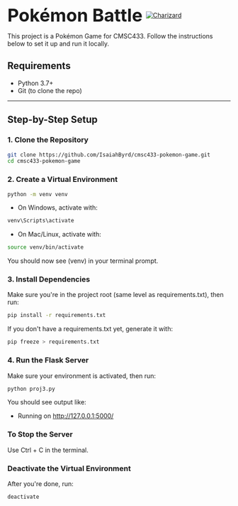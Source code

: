 <p align="left" style="display: flex; align-items: center;">
  <strong style="font-size: 40px;">Pokémon Battle</strong>
  &nbsp;&nbsp;
  <a href="https://pokemondb.net/pokedex/charizard">
    <img src="https://img.pokemondb.net/sprites/black-white/anim/normal/charizard.gif" alt="Charizard">
  </a>
</p>


This project is a Pokémon Game for CMSC433. Follow the instructions below to set it up and run it locally.

## Requirements

- Python 3.7+
- Git (to clone the repo)

---

## Step-by-Step Setup

### 1. Clone the Repository

```bash
git clone https://github.com/IsaiahByrd/cmsc433-pokemon-game.git
cd cmsc433-pokemon-game
```

### 2. Create a Virtual Environment
```bash
python -m venv venv
```

- On Windows, activate with:
```bash
venv\Scripts\activate
```
- On Mac/Linux, activate with:
```bash
source venv/bin/activate
```

You should now see (venv) in your terminal prompt.

### 3. Install Dependencies
Make sure you're in the project root (same level as requirements.txt), then run:
```bash
pip install -r requirements.txt
```

If you don't have a requirements.txt yet, generate it with:
```bash
pip freeze > requirements.txt
```

### 4. Run the Flask Server
Make sure your environment is activated, then run:

```bash
python proj3.py
```

You should see output like:
* Running on http://127.0.0.1:5000/


### To Stop the Server
Use Ctrl + C in the terminal.

### Deactivate the Virtual Environment
After you're done, run:
```bash
deactivate
```







